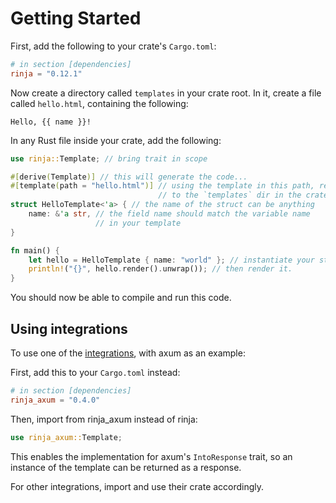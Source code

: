 # Getting Started

First, add the following to your crate's `Cargo.toml`:

```toml
# in section [dependencies]
rinja = "0.12.1"
```

Now create a directory called `templates` in your crate root.
In it, create a file called `hello.html`, containing the following:

```jinja
Hello, {{ name }}!
```

In any Rust file inside your crate, add the following:

```rust
use rinja::Template; // bring trait in scope

#[derive(Template)] // this will generate the code...
#[template(path = "hello.html")] // using the template in this path, relative
                                 // to the `templates` dir in the crate root
struct HelloTemplate<'a> { // the name of the struct can be anything
    name: &'a str, // the field name should match the variable name
                   // in your template
}

fn main() {
    let hello = HelloTemplate { name: "world" }; // instantiate your struct
    println!("{}", hello.render().unwrap()); // then render it.
}
```

You should now be able to compile and run this code.

## Using integrations

To use one of the [integrations](./integrations.md), with axum as an example:

First, add this to your `Cargo.toml` instead:

```toml
# in section [dependencies]
rinja_axum = "0.4.0"
```

Then, import from rinja_axum instead of rinja:

```rust
use rinja_axum::Template;
```

This enables the implementation for axum's `IntoResponse` trait,
so an instance of the template can be returned as a response.

For other integrations, import and use their crate accordingly.
